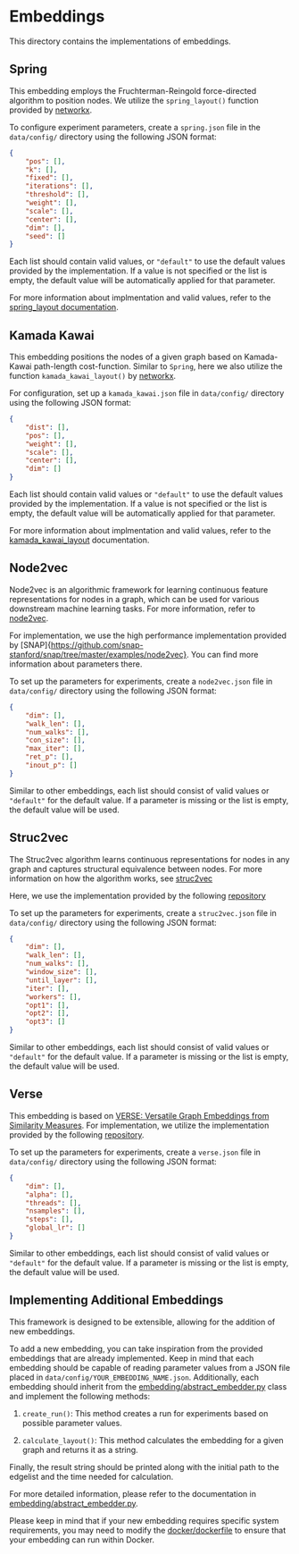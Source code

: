 # Embeddings 
This directory contains the implementations of embeddings.

## Spring
This embedding employs the Fruchterman-Reingold force-directed algorithm to position nodes. We utilize the `spring_layout()` function provided by [networkx](https://networkx.org).

To configure experiment parameters, create a `spring.json` file in the `data/config/` directory using the following JSON format:

```json
{
    "pos": [],
    "k": [],
    "fixed": [],
    "iterations": [],
    "threshold": [],
    "weight": [],
    "scale": [],
    "center": [],
    "dim": [],
    "seed": []
}
```

Each list should contain valid values, or `"default"` to use the default values provided by the implementation. If a value is not specified or the list is empty, the default value will be automatically applied for that parameter.

For more information about implmentation and valid values, refer to the [spring_layout documentation](https://networkx.org/documentation/stable/reference/generated/networkx.drawing.layout.spring_layout.html#spring-layout).

## Kamada Kawai 
This embedding positions the nodes of a given graph based on Kamada-Kawai path-length cost-function. Similar to `Spring`, here we also utilize the function `kamada_kawai_layout()` by [networkx](https://networkx.org).

For configuration, set up a `kamada_kawai.json` file in `data/config/` directory using the following JSON format:

```json
{
    "dist": [],
    "pos": [],
    "weight": [],
    "scale": [],
    "center": [],
    "dim": []
}
```

Each list should contain valid values or `"default"` to use the default values provided by the implementation. If a value is not specified or the list is empty, the default value will be automatically applied for that parameter.

For more information about implmentation and valid values, refer to the [kamada_kawai_layout](https://networkx.org/documentation/stable/reference/generated/networkx.drawing.layout.kamada_kawai_layout.html) documentation.

## Node2vec 
Node2vec is an algorithmic framework for learning continuous feature representations for nodes in a graph, which can be used for various downstream machine learning tasks. For more information, refer to [node2vec](https://arxiv.org/abs/1607.00653).

For implementation, we use the high performance implementation provided by [SNAP]{https://github.com/snap-stanford/snap/tree/master/examples/node2vec}. You can find more information about parameters there.

To set up the parameters for experiments, create a `node2vec.json` file in `data/config/` directory using the following JSON format:

```json
{
    "dim": [],
    "walk_len": [],
    "num_walks": [],
    "con_size": [],
    "max_iter": [],
    "ret_p": [],
    "inout_p": []
}
```

Similar to other embeddings, each list should consist of valid values or `"default"` for the default value. If a parameter is missing or the list is empty, the default value will be used.

## Struc2vec 
The Struc2vec algorithm learns continuous representations for nodes in any graph and captures structural equivalence between nodes. For more information on how the algorithm works, see [struc2vec](https://arxiv.org/abs/1704.03165)

Here, we use the implementation provided by the following [repository](https://github.com/sebkaz/struc2vec/tree/master#struc2vec)

To set up the parameters for experiments, create a `struc2vec.json` file in `data/config/` directory using the following JSON format:

```json
{
    "dim": [],
    "walk_len": [],
    "num_walks": [],
    "window_size": [],
    "until_layer": [],
    "iter": [],
    "workers": [],
    "opt1": [],
    "opt2": [],
    "opt3": []
}
```

Similar to other embeddings, each list should consist of valid values or `"default"` for the default value. If a parameter is missing or the list is empty, the default value will be used.

## Verse
This embedding is based on [VERSE: Versatile Graph Embeddings from Similarity Measures](https://arxiv.org/abs/1803.04742). For implementation, we utilize the implementation provided by the following [repository](https://github.com/xgfs/verse).

To set up the parameters for experiments, create a `verse.json` file in `data/config/` directory using the following JSON format:

```json
{
    "dim": [],
    "alpha": [],
    "threads": [],
    "nsamples": [],
    "steps": [],
    "global_lr": []
}
```

Similar to other embeddings, each list should consist of valid values or `"default"` for the default value. If a parameter is missing or the list is empty, the default value will be used.


## Implementing Additional Embeddings
This framework is designed to be extensible, allowing for the addition of new embeddings.

To add a new embedding, you can take inspiration from the provided embeddings that are already implemented. Keep in mind that each embedding should be capable of reading parameter values from a JSON file placed in `data/config/YOUR_EMBEDDING_NAME.json`. Additionally, each embedding should inherit from the [embedding/abstract_embedder.py](abstract_embedder.py) class and implement the following methods:

1. `create_run()`: This method creates a run for experiments based on possible parameter values.

2. `calculate_layout()`: This method calculates the embedding for a given graph and returns it as a string. 

Finally, the result string should be printed along with the initial path to the edgelist and the time needed for calculation.

For more detailed information, please refer to the documentation in [embedding/abstract_embedder.py](abstract_embedder.py).

Please keep in mind that if your new embedding requires specific system requirements, you may need to modify the [docker/dockerfile](../docker/dockerfile) to ensure that your embedding can run within Docker.